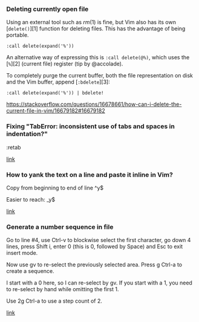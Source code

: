 ### Deleting currently open file
Using an external tool such as *rm*(1) is fine, but Vim also has its own [`delete()`][1] function for deleting files. This has the advantage of being portable.

    :call delete(expand('%'))

An alternative way of expressing this is `:call delete(@%)`, which uses the [`%`][2] (current file) register (tip by @accolade).

To completely purge the current buffer, both the file representation on disk and the Vim buffer, append [`:bdelete`][3]:

    :call delete(expand('%')) | bdelete!
 https://stackoverflow.com/questions/16678661/how-can-i-delete-the-current-file-in-vim/16679182#16679182



### Fixing "TabError: inconsistent use of tabs and spaces in indentation?"

:retab

[link](https://stackoverflow.com/questions/48735671/use-vim-retab-to-solve-taberror-inconsistent-use-of-tabs-and-spaces-in-indentat)
### How to yank the text on a line and paste it inline in Vim?
Copy from beginning to end of line
^y$

Easier to reach:
_y$

[link](ttps://stackoverflow.com/questions/7774015/how-to-yank-the-text-on-a-line-and-paste-it-inline-in-vim)

### Generate a number sequence in file

Go to line #4, use Ctrl-v to blockwise select the first character, go down 4 lines, press Shift i, enter 0  (this is 0, followed by Space) and Esc to exit insert mode.

Now use gv to re-select the previously selected area. Press g Ctrl-a to create a sequence.

I start with a 0 here, so I can re-select by gv. If you start with a 1, you need to re-select by hand while omitting the first 1.

Use 2g Ctrl-a to use a step count of 2.

[link](https://stackoverflow.com/questions/9903660/how-to-generate-a-number-sequence-in-file-using-vi-or-vim)
